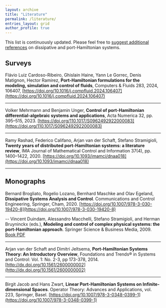 ```yaml
---
layout: archive
title: "Literature"
permalink: /literature/
entries_layout: grid
author_profile: true 
---
```



This list is continuously updated. Please feel free to [suggest additional references](mailto:gernandt@uni-wuppertal.de) on dissipative and port-Hamiltonian systems.

  
## Surveys

Flávio Luiz Cardoso-Ribeiro, Ghislain Haine, Yann Le Gorrec, Denis Matignon, Hector Ramirez,
**Port-Hamiltonian formulations for the modeling, simulation and control of fluids**, Computers & Fluids 283, 2024, 106407,
[https://doi.org/10.1016/j.compfluid.2024.106407](https://doi.org/10.1016/j.compfluid.2024.106407)

---
Volker Mehrmann and Benjamin Unger, **Control of port-Hamiltonian differential-algebraic systems and applications**, Acta Numerica 32, pp. 395–515, 2023. [https://doi.org/110.1017/S0962492922000083](https://doi.org/110.1017/S0962492922000083)

---
Ramy Rashad, Federico Califano, Arjan van der Schaft, Stefano Stramigioli, **Twenty years of distributed port-Hamiltonian systems: a literature review**, IMA Journal of Mathematical Control and Information 37(4), pp. 1400–1422, 2020. [https://doi.org/10.1093/imamci/dnaa018](https://doi.org/10.1093/imamci/dnaa018)

---

## Monographs

Bernard Brogliato, Rogelio Lozano, Bernhard Maschke and Olav Egeland, **Dissipative Systems Analysis and Control**. Communications and Control Engineering, Springer, Cham, 2020. [https://doi.org/10.1007/978-3-030-19420-8](https://doi.org/10.1007/978-3-030-19420-8)

--
Vincent Duindam, Alessandro Macchelli, Stefano Stramigioli, and Herman Bruyninckx (eds.), **Modeling and control of complex physical systems: the port-Hamiltonian approach**. Springer Science & Business Media, 2009. [Book PDF](https://ris.utwente.nl/ws/portalfiles/portal/185509417/Duindam09modeling.pdf)


---
Arjan van der Schaft and Dimitri Jeltsema, **Port-Hamiltonian Systems Theory: An Introductory Overview**, Foundations and Trends® in Systems and Control: Vol. 1: No. 2-3, pp 173-378, 2014. [http://dx.doi.org/10.1561/2600000002](http://dx.doi.org/10.1561/2600000002)

---
Birgit Jacob and Hans Zwart, **Linear Port-Hamiltonian Systems on Infinite-dimensional Spaces**. Operator Theory: Advances and Applications, vol. 223, Springer, Basel. [https://doi.org/10.1007/978-3-0348-0399-1](https://doi.org/10.1007/978-3-0348-0399-1)
